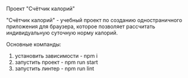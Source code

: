 Проект "Счётчик калорий"

"Счётчик калорий" - учебный проект по созданию одностраничного приложения для браузера,
которое позволяет рассчитать индивидуальную суточную норму калорий.

Основные компанды:
1) установить зависимости - npm i
2) запустить проект - npm run start
3) запустить линтер - npm run lint
